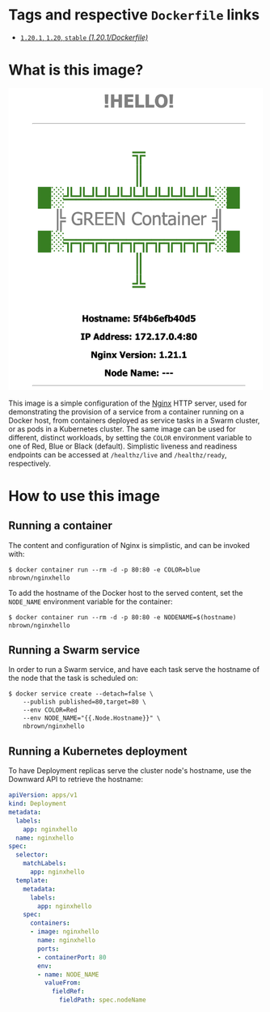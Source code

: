 # Tags and respective `Dockerfile` links

- [`1.20.1`, `1.20`, `stable` *(1.20.1/Dockerfile)*](https://github.com/nbrownuk/docker-nginxhello/blob/master/Dockerfile)

# What is this image?

<img src="https://github.com/nbrownuk/docker-nginxhello/blob/master/screenshot.png" alt="Output" style="zoom:75%;" />

This image is a simple configuration of the [Nginx](https://nginx.org/en/) HTTP server, used for demonstrating the provision of a service from a container running on a Docker host, from containers deployed as service tasks in a Swarm cluster, or as pods in a Kubernetes cluster. The same image can be used for different, distinct workloads, by setting the `COLOR` environment variable to one of Red, Blue or Black (default). Simplistic liveness and readiness endpoints can be accessed at `/healthz/live` and `/healthz/ready`, respectively.

# How to use this image

## Running a container

The content and configuration of Nginx is simplistic, and can be invoked with:

```
$ docker container run --rm -d -p 80:80 -e COLOR=blue nbrown/nginxhello
```

To add the hostname of the Docker host to the served content, set the `NODE_NAME` environment variable for the container:

```
$ docker container run --rm -d -p 80:80 -e NODENAME=$(hostname) nbrown/nginxhello
```

## Running a Swarm service

In order to run a Swarm service, and have each task serve the hostname of the node that the task is scheduled on:

```
$ docker service create --detach=false \
    --publish published=80,target=80 \
    --env COLOR=Red
    --env NODE_NAME="{{.Node.Hostname}}" \
    nbrown/nginxhello
```

## Running a Kubernetes deployment

To have Deployment replicas serve the cluster node's hostname, use the Downward API to retrieve the hostname:

```yaml
apiVersion: apps/v1
kind: Deployment
metadata:
  labels:
    app: nginxhello
  name: nginxhello
spec:
  selector:
    matchLabels:
      app: nginxhello
  template:
    metadata:
      labels:
        app: nginxhello
    spec:
      containers:
      - image: nginxhello
        name: nginxhello
        ports:
        - containerPort: 80
        env:
        - name: NODE_NAME
          valueFrom:
            fieldRef:
              fieldPath: spec.nodeName
```
